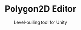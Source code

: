 ---
title: Polygon2D Editor
subtitle: Level-builing tool for Unity
logo: /images/unity-polygon/logo.png
bkgimage: '/images/unity-polygon/background.jpg'
code: https://github.com/NotWoods/unity-polygon-2d-editor
color:
  r: 3
  g: 3
  b: 3
tech:
  - C#
  - Unity
summary: >
  Uses the PolygonCollider2D collider to generate a mesh for a gameobject, letting you draw polygonal platforms in the Unity editor via the Edit Collider button. Just drag the script onto your platform GameObject and you're good to go.
---